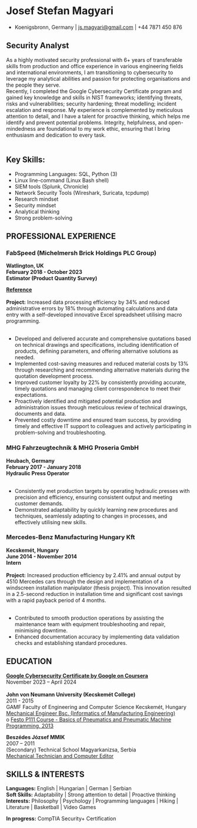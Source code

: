 <h1>Josef Stefan Magyari</h1>

- Koenigsbronn, Germany | js.magyari@gmail.com | +44 7871 450 876

<h2>Security Analyst</h2> 
As a highly motivated security professional with 6+ years of transferable skills from production and office experience in various engineering fields and international environments, I am transitioning to cybersecurity to leverage my analytical abilities and passion for protecting organisations and the people they serve. <br/> 
Recently, I completed the Google Cybersecurity Certificate program and gained key knowledge and skills in NIST frameworks; identifying threats, risks and vulnerabilities; security hardening; threat modelling; incident escalation and response. My experience is complemented by meticulous attention to detail, and I have a talent for proactive thinking, which helps me identify and prevent potential problems. Integrity, helpfulness, and open-mindedness are foundational to my work ethic, ensuring that I bring enthusiasm and dedication to every task. <br/>
<br/>

<h2>Key Skills:</h2>

- Programming Languages: SQL, Python (3)
- Linux line-command (Linux Bash shell)
- SIEM tools (Splunk, Chronicle)
- Network Security Tools (Wireshark, Suricata, tcpdump)
- Research mindset
- Security mindset
- Analytical thinking
- Strong problem-solving

<h2>PROFESSIONAL EXPERIENCE</h2>

<h3>FabSpeed (Michelmersh Brick Holdings PLC Group)</h3> 
<b>Watlington, UK <br/>
February 2018 - October 2023 <br/>
Estimator (Product Quantity Survey)

[Reference](https://github.com/Josef314314/Resume/blob/main/Reference_FabSpeed.pdf)</b> <br/>
<br/>
<b>Project:</b> Increased data processing efficiency by 34% and reduced administrative errors by 18% through automating calculations and data entry with a self-developed innovative Excel spreadsheet utilising macro programming. <br/>
<br/>
- Developed and delivered accurate and comprehensive quotations based on technical drawings and specifications, including identification of products, defining parameters, and offering alternative solutions as needed. <br/>
- Implemented cost-saving measures and reduced material costs by 13% through researching and recommending alternative materials during the quotation development process. <br/>
- Improved customer loyalty by 22% by consistently providing accurate, timely quotations and managing client correspondence to meet their expectations. <br/>
- Proactively identified and mitigated potential production and administration issues through meticulous review of technical drawings, documents and data. <br/>
- Prevented costly downtime and ensured team success, by providing timely and effective IT support to colleagues and actively participating in problem-solving and troubleshooting. <br/>

<h3>MHG Fahrzeugtechnik & MHG Proseria GmbH</h3>
<b>Heubach, Germany <br/> 
February 2017 - January 2018 <br/> 
Hydraulic Press Operator</b> <br/> 
<br/> 

- Consistently met production targets by operating hydraulic presses with precision and efficiency, ensuring consistent output and meeting customer demands. <br/>
- Demonstrated adaptability by quickly learning new procedures and techniques, seamlessly adapting to changes in processes, and effectively utilising new skills. <br/>

<h3>Mercedes-Benz Manufacturing Hungary Kft</h3> 
<b>Kecskemét, Hungary <br/>
June 2014 - November 2014 <br/>
Intern</b> <br/> 
<br/>
<b>Project:</b> Increased production efficiency by 2.41% and annual output by 4510 Mercedes cars through the design and implementation of a windscreen installation manipulator (thesis project). This innovation resulted in a 2.5-second reduction in installation time and significant cost savings with a rapid payback period of 4 months.<br/>
<br/>

- Contributed to smooth production operations by assisting the maintenance team with equipment troubleshooting and repair, minimising downtime. <br/>
- Enhanced documentation accuracy by implementing data validation checks and establishing standard procedures. <br/>

<h2>EDUCATION</h2>

<b>[Google Cybersecurity Certificate by Google on Coursera](https://coursera.org/share/e24eab8cea5e88c0ef671d799fe8eac7)</b>  <br/> 
November 2023 – April 2024 <br/> 
<br/>
<b>John von Neumann University (Kecskemét College)</b>  <br/> 
2011 - 2015  <br/>
GAMF Faculty of Engineering and Computer Science Kecskemét, Hungary <br/>
[Mechanical Engineer Bsc. (Informatics of Manufacturing Engineering)](https://github.com/Josef314314/Resume/blob/main/Bachelor's%20Degree.pdf) <br/>
 o [Festo P111 Course - Basics of Pneumatics and Pneumatic Machine Programming, 2013](https://github.com/Josef314314/Resume/blob/main/Josef_Stefam_Magyari_Festo_P111.pdf) <br/>
  
<b>Beszédes József MMIK</b> <br/>
2007 – 2011 <br/>
(Secondary) Technical School Magyarkanizsa, Serbia <br/>
[Mechanical Technician and Computer Editor](https://github.com/Josef314314/Resume/blob/main/Josef_Stefam_Magyari_KozepsuliDiploma.pdf) <br/>

<h2>SKILLS & INTERESTS</h2>

<b>Languages:</b> English | Hungarian | German | Serbian <br/>
<b>Soft Skills:</b> Adaptability | Strong attention to detail | Proactive thinking <br/>
<b>Interests:</b> Philosophy | Psychology | Programming languages | Hiking | Literature | Basketball | Video Games <br/>

<b>In progress:</b> CompTIA Security+ Certification

</p>
